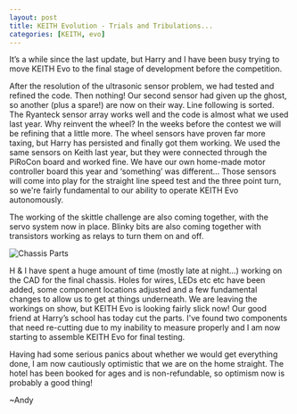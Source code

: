 ```yaml
---
layout: post
title: KEITH Evolution - Trials and Tribulations...
categories: [KEITH, evo]
---
```


It’s a while since the last update, but Harry and I have been busy trying to move KEITH Evo to the final stage of development before the competition.

After the resolution of the ultrasonic sensor problem, we had tested and refined the code. Then nothing! Our second sensor had given up the ghost, so another (plus a spare!) are now on their way. Line following is sorted. The Ryanteck sensor array works well and the code is almost what we used last year. Why reinvent the wheel? In the weeks before the contest we will be refining that a little more. The wheel sensors have proven far more taxing, but Harry has persisted and finally got them working. We used the same sensors on Keith last year, but they were connected through the PiRoCon board and worked fine. We have our own home-made motor controller board this year and ‘something’ was different… Those sensors will come into play for the straight line speed test and the three point turn, so we're fairly fundamental to our ability to operate KEITH Evo autonomously.

The working of the skittle challenge are also coming together, with the servo system now in place. Blinky bits are also coming together with transistors working as relays to turn them on and off.

![Chassis Parts](http://keiththerobot.uk/images/Evo-FinalParts.png "The final chassis parts")

H & I have spent a huge amount of time (mostly late at night…) working on the CAD for the final chassis. Holes for wires, LEDs etc etc have been added, some component locations adjusted and a few fundamental changes to allow us to get at things underneath. We are leaving the workings on show, but KEITH Evo is looking fairly slick now! Our good friend at Harry’s school has today cut the parts. I've found two components that need re-cutting due to my inability to measure properly and I am now starting to assemble KEITH Evo for final testing.

Having had some serious panics about whether we would get everything done, I am now cautiously optimistic that we are on the home straight. The hotel has been booked for ages and is non-refundable, so optimism now is probably a good thing!

~Andy